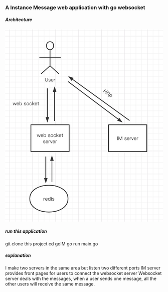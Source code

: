 ### A Instance Message web application with go websocket

##### Architecture
![image](https://raw.githubusercontent.com/zheng-jian/goIM/master/architecture.png)

##### run this application
git clone this project
cd goIM
go run main.go

##### explanation
I make two servers in the same area but listen two different ports
IM server provides front pages for users to connect the websocket server
Websocket server deals with the messages, when a user sends one message, 
all the other users will receive the same message.